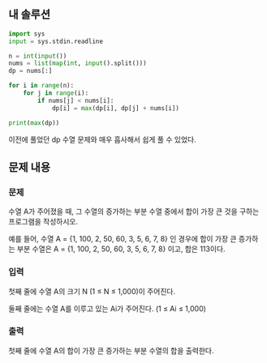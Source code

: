 ## 내 솔루션
```python
import sys
input = sys.stdin.readline

n = int(input())
nums = list(map(int, input().split()))
dp = nums[:]

for i in range(n):
    for j in range(i):
        if nums[j] < nums[i]:
            dp[i] = max(dp[i], dp[j] + nums[i])

print(max(dp))
```
이전에 풀었던 dp 수열 문제와 매우 흡사해서 쉽게 풀 수 있었다.

## 문제 내용
### 문제
수열 A가 주어졌을 때, 그 수열의 증가하는 부분 수열 중에서 합이 가장 큰 것을 구하는 프로그램을 작성하시오.

예를 들어, 수열 A = {1, 100, 2, 50, 60, 3, 5, 6, 7, 8} 인 경우에 합이 가장 큰 증가하는 부분 수열은 A = {1, 100, 2, 50, 60, 3, 5, 6, 7, 8} 이고, 합은 113이다.

### 입력
첫째 줄에 수열 A의 크기 N (1 ≤ N ≤ 1,000)이 주어진다.

둘째 줄에는 수열 A를 이루고 있는 Ai가 주어진다. (1 ≤ Ai ≤ 1,000)

### 출력
첫째 줄에 수열 A의 합이 가장 큰 증가하는 부분 수열의 합을 출력한다.
